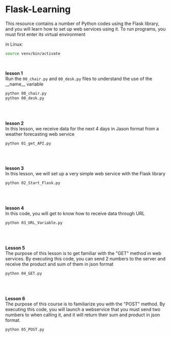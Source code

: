 # Flask-Learning
This resource contains a number of Python codes using the Flask library, and you will learn how to set up web services using it.
To run programs, you must first enter its virtual environment 

in Linux:
```bash
source venv/bin/activate
```
<br />

**lesson 1**\
Run the `00_chair.py` and `00_desk.py` files to understand the use of the \_\_name\_\_ variable
```bash
python 00_chair.py
python 00_desk.py
```
<br />
<br />

**lesson 2**\
In this lesson, we receive data for the next 4 days in Jason format from a weather forecasting web service
```bash
python 01_get_API.py
```
<br />
<br />

**lesson 3**\
In this lesson, we will set up a very simple web service with the Flask library
```bash
python 02_Start_Flask.py
```
<br />
<br />

**lesson 4**\
In this code, you will get to know how to receive data through URL
```bash
python 03_URL_Variable.py
```
<br />
<br />

**Lesson 5**\
The purpose of this lesson is to get familiar with the "GET" method in web services. By executing this code, you can send 2 numbers to the server and receive the product and sum of them in json format
```bash
python 04_GET.py
```
<br />
<br />

**Lesson 6**\
The purpose of this course is to familiarize you with the "POST" method. By executing this code, you will launch a webservice that you must send two numbers to when calling it, and it will return their sum and product in json format.
```bash
python 05_POST.py
```
<br />
<br />
